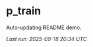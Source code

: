 # p_train

Auto-updating README demo.

<!--START_SECTION:status-->
_Last run: 2025-09-18 20:34 UTC_
<!--END_SECTION:status-->

























































































































































































































































































































































































































































































































































































































